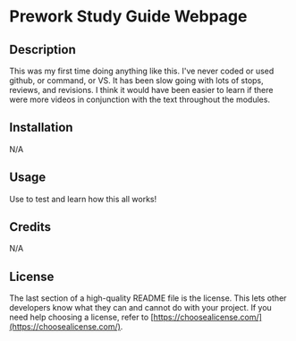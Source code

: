 # Prework Study Guide Webpage

## Description

This was my first time doing anything like this. I've never coded or used github, or command, or VS. It has been slow going with lots of stops, reviews, and revisions. I think it would have been easier to learn if there were more videos in conjunction with the text throughout the modules. 


## Installation

N/A

## Usage

Use to test and learn how this all works!

## Credits

N/A

## License

The last section of a high-quality README file is the license. This lets other developers know what they can and cannot do with your project. If you need help choosing a license, refer to [https://choosealicense.com/](https://choosealicense.com/).
